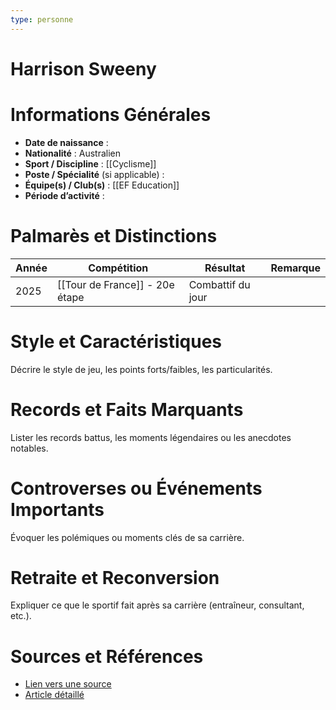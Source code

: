 ```yaml
---
type: personne
---
```


# Harrison Sweeny

# Informations Générales
- **Date de naissance** :  
- **Nationalité** :  Australien
- **Sport / Discipline** :  [[Cyclisme]]
- **Poste / Spécialité** (si applicable) :  
- **Équipe(s) / Club(s)** :  [[EF Education]]
- **Période d’activité** :  

# Palmarès et Distinctions
| Année | Compétition                    | Résultat          | Remarque |
| ----- | ------------------------------ | ----------------- | -------- |
| 2025  | [[Tour de France]] - 20e étape | Combattif du jour |          |

# Style et Caractéristiques
Décrire le style de jeu, les points forts/faibles, les particularités.

# Records et Faits Marquants
Lister les records battus, les moments légendaires ou les anecdotes notables.

# Controverses ou Événements Importants
Évoquer les polémiques ou moments clés de sa carrière.

# Retraite et Reconversion
Expliquer ce que le sportif fait après sa carrière (entraîneur, consultant, etc.).

# Sources et Références
- [Lien vers une source](#)
- [Article détaillé](#)

